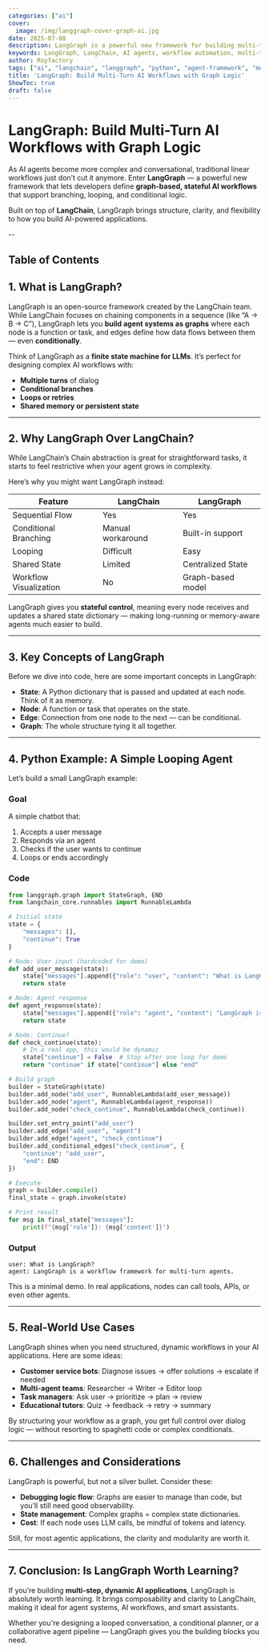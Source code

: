 ```yaml
---
categories: ["ai"]
cover:
  image: /img/langgraph-cover-graph-ai.jpg
date: 2025-07-08
description: LangGraph is a powerful new framework for building multi-turn, branching AI workflows based on LangChain. Learn how it works, why it matters, and how to use it with a Python example.
keywords: LangGraph, LangChain, AI agents, workflow automation, multi-turn dialog, Python LLM, stateful agents, graph-based AI
author: Royfactory
tags: ["ai", "langchain", "langgraph", "python", "agent-framework", "multi-turn-dialog", "graph-llm", "llm-engineering"]
title: 'LangGraph: Build Multi-Turn AI Workflows with Graph Logic'
ShowToc: true
draft: false
---
```


# LangGraph: Build Multi-Turn AI Workflows with Graph Logic

As AI agents become more complex and conversational, traditional linear workflows just don’t cut it anymore. Enter **LangGraph** — a powerful new framework that lets developers define **graph-based, stateful AI workflows** that support branching, looping, and conditional logic.

Built on top of **LangChain**, LangGraph brings structure, clarity, and flexibility to how you build AI-powered applications.

--
## Table of Contents

## 1. What is LangGraph?

LangGraph is an open-source framework created by the LangChain team. While LangChain focuses on chaining components in a sequence (like “A → B → C”), LangGraph lets you **build agent systems as graphs** where each node is a function or task, and edges define how data flows between them — even **conditionally**.

Think of LangGraph as a **finite state machine for LLMs**. It’s perfect for designing complex AI workflows with:

- **Multiple turns** of dialog
- **Conditional branches**
- **Loops or retries**
- **Shared memory or persistent state**

---

## 2. Why LangGraph Over LangChain?

While LangChain’s Chain abstraction is great for straightforward tasks, it starts to feel restrictive when your agent grows in complexity.

Here’s why you might want LangGraph instead:

| Feature                    | LangChain        | LangGraph         |
|---------------------------|------------------|-------------------|
| Sequential Flow           | Yes              | Yes               |
| Conditional Branching     | Manual workaround| Built-in support  |
| Looping                   | Difficult         | Easy              |
| Shared State              | Limited           | Centralized State |
| Workflow Visualization    | No                | Graph-based model |

LangGraph gives you **stateful control**, meaning every node receives and updates a shared state dictionary — making long-running or memory-aware agents much easier to build.

---

## 3. Key Concepts of LangGraph

Before we dive into code, here are some important concepts in LangGraph:

- **State**: A Python dictionary that is passed and updated at each node. Think of it as memory.
- **Node**: A function or task that operates on the state.
- **Edge**: Connection from one node to the next — can be conditional.
- **Graph**: The whole structure tying it all together.

---

## 4. Python Example: A Simple Looping Agent

Let’s build a small LangGraph example:

### Goal

A simple chatbot that:
1. Accepts a user message  
2. Responds via an agent  
3. Checks if the user wants to continue  
4. Loops or ends accordingly  

### Code

```python
from langgraph.graph import StateGraph, END
from langchain_core.runnables import RunnableLambda

# Initial state
state = {
    "messages": [],
    "continue": True
}

# Node: User input (hardcoded for demo)
def add_user_message(state):
    state["messages"].append({"role": "user", "content": "What is LangGraph?"})
    return state

# Node: Agent response
def agent_response(state):
    state["messages"].append({"role": "agent", "content": "LangGraph is a workflow framework for multi-turn agents."})
    return state

# Node: Continue?
def check_continue(state):
    # In a real app, this would be dynamic
    state["continue"] = False  # Stop after one loop for demo
    return "continue" if state["continue"] else "end"

# Build graph
builder = StateGraph(state)
builder.add_node("add_user", RunnableLambda(add_user_message))
builder.add_node("agent", RunnableLambda(agent_response))
builder.add_node("check_continue", RunnableLambda(check_continue))

builder.set_entry_point("add_user")
builder.add_edge("add_user", "agent")
builder.add_edge("agent", "check_continue")
builder.add_conditional_edges("check_continue", {
    "continue": "add_user",
    "end": END
})

# Execute
graph = builder.compile()
final_state = graph.invoke(state)

# Print result
for msg in final_state["messages"]:
    print(f"{msg['role']}: {msg['content']}")
````

### Output

```
user: What is LangGraph?
agent: LangGraph is a workflow framework for multi-turn agents.
```

This is a minimal demo. In real applications, nodes can call tools, APIs, or even other agents.

---

## 5. Real-World Use Cases

LangGraph shines when you need structured, dynamic workflows in your AI applications. Here are some ideas:

* **Customer service bots**: Diagnose issues → offer solutions → escalate if needed
* **Multi-agent teams**: Researcher → Writer → Editor loop
* **Task managers**: Ask user → prioritize → plan → review
* **Educational tutors**: Quiz → feedback → retry → summary

By structuring your workflow as a graph, you get full control over dialog logic — without resorting to spaghetti code or complex conditionals.

---

## 6. Challenges and Considerations

LangGraph is powerful, but not a silver bullet. Consider these:

* **Debugging logic flow**: Graphs are easier to manage than code, but you’ll still need good observability.
* **State management**: Complex graphs = complex state dictionaries.
* **Cost**: If each node uses LLM calls, be mindful of tokens and latency.

Still, for most agentic applications, the clarity and modularity are worth it.

---

## 7. Conclusion: Is LangGraph Worth Learning?

If you’re building **multi-step, dynamic AI applications**, LangGraph is absolutely worth learning. It brings composability and clarity to LangChain, making it ideal for agent systems, AI workflows, and smart assistants.

Whether you're designing a looped conversation, a conditional planner, or a collaborative agent pipeline — LangGraph gives you the building blocks you need.